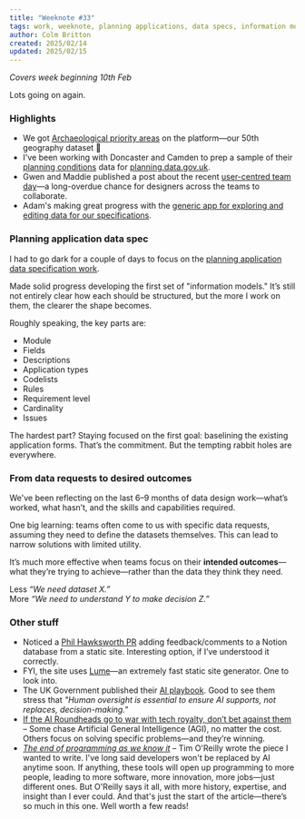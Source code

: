 ```yaml
---
title: "Weeknote #33"
tags: work, weeknote, planning applications, data specs, information models, data design, ai
author: Colm Britton
created: 2025/02/14
updated: 2025/02/15
---
```


*Covers week beginning 10th Feb*

Lots going on again.

### Highlights

- We got [Archaeological priority areas](https://www.planning.data.gov.uk/dataset/archaeological-priority-area) on the platform—our 50th geography dataset 🥳
- I've been working with Doncaster and Camden to prep a sample of their [planning conditions](https://digital-land.github.io/specification/specification/planning-condition/) data for [planning.data.gov.uk](https://www.planning.data.gov.uk/).
- Gwen and Maddie published a post about the recent [user-centred team day](https://digital-land.github.io/blog-post/user-centered-design-team-day/)—a long-overdue chance for designers across the teams to collaborate.
- Adam's making great progress with the [generic app for exploring and editing data for our specifications](https://github.com/digital-land/digital-land-application).

### Planning application data spec

I had to go dark for a couple of days to focus on the [planning application data specification work](https://github.com/digital-land/planning-application-data-specification).

Made solid progress developing the first set of "information models." It’s still not entirely clear how each should be structured, but the more I work on them, the clearer the shape becomes.

Roughly speaking, the key parts are:

- Module
- Fields
- Descriptions
- Application types
- Codelists
- Rules
- Requirement level
- Cardinality
- Issues

The hardest part? Staying focused on the first goal: baselining the existing application forms. That’s the commitment. But the tempting rabbit holes are everywhere.

### From data requests to desired outcomes

We've been reflecting on the last 6–9 months of data design work—what’s worked, what hasn’t, and the skills and capabilities required.

One big learning: teams often come to us with specific data requests, assuming they need to define the datasets themselves. This can lead to narrow solutions with limited utility.

It’s much more effective when teams focus on their **intended outcomes**—what they’re trying to achieve—rather than the data they think they need.

Less _“We need dataset X.”_  
More _“We need to understand Y to make decision Z.”_

### Other stuff

- Noticed a [Phil Hawksworth PR](https://github.com/denoland/docs/pull/1403) adding feedback/comments to a Notion database from a static site. Interesting option, if I’ve understood it correctly.
- FYI, the site uses [Lume](https://lume.land/)—an extremely fast static site generator. One to look into.
- The UK Government published their [AI playbook](https://www.gov.uk/government/publications/ai-playbook-for-the-uk-government/artificial-intelligence-playbook-for-the-uk-government-html). Good to see them stress that _"Human oversight is essential to ensure AI supports, not replaces, decision-making."_
- [If the AI Roundheads go to war with tech royalty, don’t bet against them](https://www.theguardian.com/technology/2025/feb/15/if-the-ai-roundheads-go-to-war-with-tech-royalty-dont-bet-against-them) – Some chase Artificial General Intelligence (AGI), no matter the cost. Others focus on solving specific problems—and they’re winning.
- [_The end of programming as we know it_](https://www.oreilly.com/radar/the-end-of-programming-as-we-know-it/) – Tim O'Reilly wrote the piece I wanted to write. I've long said developers won't be replaced by AI anytime soon. If anything, these tools will open up programming to more people, leading to more software, more innovation, more jobs—just different ones. But O'Reilly says it all, with more history, expertise, and insight than I ever could. And that's just the start of the article—there’s so much in this one. Well worth a few reads!
